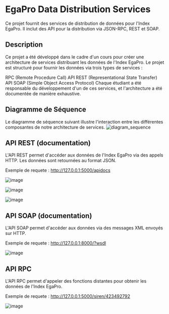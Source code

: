 # EgaPro Data Distribution Services
Ce projet fournit des services de distribution de données pour l'Index EgaPro. Il inclut des API pour la distribution via JSON-RPC, REST et SOAP.

## Description
Ce projet a été développé dans le cadre d'un cours pour créer une architecture de services distribuant les données de l'Index EgaPro. Le projet est structuré pour fournir les données via trois types de services :

RPC (Remote Procedure Call)
API REST (Representational State Transfer)
API SOAP (Simple Object Access Protocol)
Chaque étudiant a été responsable du développement d'un de ces services, et l'architecture a été documentée de manière exhaustive.

## Diagramme de Séquence
Le diagramme de séquence suivant illustre l'interaction entre les différentes composantes de notre architecture de services.
![diagram_sequence](https://github.com/matthieuvrn/Exo15Brun/assets/148461115/bde9d474-0fc1-43e8-80a1-c8efbe1a7a77)

## API REST (documentation)
L'API REST permet d'accéder aux données de l'Index EgaPro via des appels HTTP. Les données sont retournées au format JSON.

Exemple de requete : http://127.0.0.1:5000/apidocs

![image](https://github.com/matthieuvrn/Exo15Brun/assets/148461115/e1fe0539-12a8-4040-9a17-5266615dfa7e)

![image](https://github.com/matthieuvrn/Exo15Brun/assets/148461115/ae0031ca-c44d-4394-b042-89272ca7c01c)

![image](https://github.com/matthieuvrn/Exo15Brun/assets/148461115/16879022-793d-42fa-80a4-44fefd8e3fd6)

## API SOAP (documentation)
L'API SOAP permet d'accéder aux données via des messages XML envoyés sur HTTP.

Exemple de requete : http://127.0.0.1:8000/?wsdl

![image](https://github.com/matthieuvrn/Exo15Brun/assets/148461115/aab4af0f-172c-4f7e-b5aa-167ff3b38ce7)

## API RPC
L'API RPC permet d'appeler des fonctions distantes pour obtenir les données de l'Index EgaPro.

Exemple de requete : http://127.0.0.1:5000/siren/423492792

![image](https://github.com/matthieuvrn/Exo15Brun/assets/148461115/19dc2e40-5850-4eff-9674-ec217b12a3fe)

